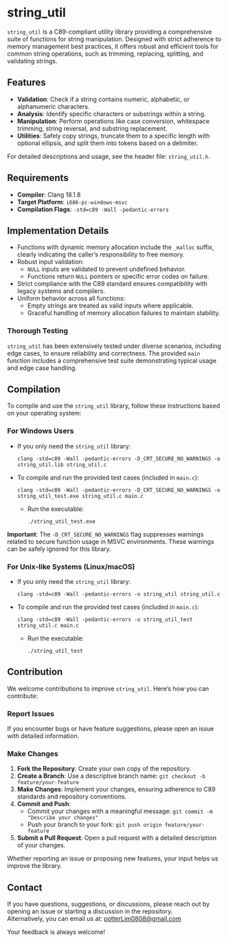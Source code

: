 # string_util

`string_util` is a C89-compliant utility library providing a comprehensive suite of functions for string manipulation. Designed with strict adherence to memory management best practices, it offers robust and efficient tools for common string operations, such as trimming, replacing, splitting, and validating strings.

## Features

- **Validation**: Check if a string contains numeric, alphabetic, or alphanumeric characters.
- **Analysis**: Identify specific characters or substrings within a string.
- **Manipulation**: Perform operations like case conversion, whitespace trimming, string reversal, and substring replacement.
- **Utilities**: Safely copy strings, truncate them to a specific length with optional ellipsis, and split them into tokens based on a delimiter.

For detailed descriptions and usage, see the header file: `string_util.h`.

## Requirements

- **Compiler**: Clang 18.1.8
- **Target Platform**: `i686-pc-windows-msvc`
- **Compilation Flags**: `-std=c89 -Wall -pedantic-errors`

## Implementation Details

- Functions with dynamic memory allocation include the `_malloc` suffix, clearly indicating the caller’s responsibility to free memory.
- Robust input validation:
  - `NULL` inputs are validated to prevent undefined behavior.
  - Functions return `NULL` pointers or specific error codes on failure.
- Strict compliance with the C89 standard ensures compatibility with legacy systems and compilers.
- Uniform behavior across all functions:
  - Empty strings are treated as valid inputs where applicable.
  - Graceful handling of memory allocation failures to maintain stability.

### Thorough Testing
`string_util` has been extensively tested under diverse scenarios, including edge cases, to ensure reliability and correctness. The provided `main` function includes a comprehensive test suite demonstrating typical usage and edge case handling.

## Compilation

To compile and use the `string_util` library, follow these instructions based on your operating system:

### For Windows Users

- If you only need the `string_util` library:
  ```  
  clang -std=c89 -Wall -pedantic-errors -D_CRT_SECURE_NO_WARNINGS -o string_util.lib string_util.c
  ```

- To compile and run the provided test cases (included in `main.c`):
  ```  
  clang -std=c89 -Wall -pedantic-errors -D_CRT_SECURE_NO_WARNINGS -o string_util_test.exe string_util.c main.c
  ```

  - Run the executable:
    ```
    ./string_util_test.exe
    ```

**Important**: The `-D_CRT_SECURE_NO_WARNINGS` flag suppresses warnings related to secure function usage in MSVC environments. These warnings can be safely ignored for this library.

### For Unix-like Systems (Linux/macOS)

- If you only need the `string_util` library:
  ```
  clang -std=c89 -Wall -pedantic-errors -o string_util string_util.c
  ```

- To compile and run the provided test cases (included in `main.c`):
  ```
  clang -std=c89 -Wall -pedantic-errors -o string_util_test string_util.c main.c
  ```

  - Run the executable:
    ```
    ./string_util_test
    ```

## Contribution

We welcome contributions to improve `string_util`. Here’s how you can contribute:

### Report Issues

If you encounter bugs or have feature suggestions, please open an issue with detailed information.

### Make Changes

1. **Fork the Repository**: Create your own copy of the repository.
2. **Create a Branch**: Use a descriptive branch name: `git checkout -b feature/your-feature`
3. **Make Changes**: Implement your changes, ensuring adherence to C89 standards and repository conventions.
4. **Commit and Push**:
   - Commit your changes with a meaningful message: `git commit -m "Describe your changes"`
   - Push your branch to your fork: `git push origin feature/your-feature`
5. **Submit a Pull Request**: Open a pull request with a detailed description of your changes.

Whether reporting an issue or proposing new features, your input helps us improve the library.

## Contact

If you have questions, suggestions, or discussions, please reach out by opening an issue or starting a discussion in the repository.   
Alternatively, you can email us at: [potterLim0808@gmail.com](mailto:potterLim0808@gmail.com)

Your feedback is always welcome!